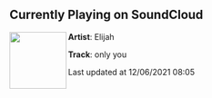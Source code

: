 ## Currently Playing on SoundCloud

[<img align="left" width="100" src="https://i1.sndcdn.com/artworks-000161097744-7l5t1e-t500x500.jpg">](https://soundcloud.com/nyquill/only-you)

**Artist**: Elijah 

**Track**: only you

Last updated at 12/06/2021 08:05
